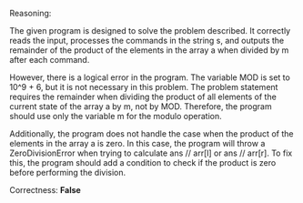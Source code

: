 Reasoning: 

The given program is designed to solve the problem described. It correctly reads the input, processes the commands in the string s, and outputs the remainder of the product of the elements in the array a when divided by m after each command.

However, there is a logical error in the program. The variable MOD is set to 10^9 + 6, but it is not necessary in this problem. The problem statement requires the remainder when dividing the product of all elements of the current state of the array a by m, not by MOD. Therefore, the program should use only the variable m for the modulo operation.

Additionally, the program does not handle the case when the product of the elements in the array a is zero. In this case, the program will throw a ZeroDivisionError when trying to calculate ans // arr[l] or ans // arr[r]. To fix this, the program should add a condition to check if the product is zero before performing the division.

Correctness: **False**